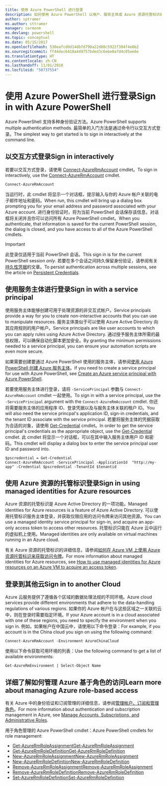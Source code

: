 ```yaml
---
title: 使用 Azure PowerShell 进行登录
description: 如何使用 Azure PowerShell 以用户、服务主体或 Azure 资源托管标识的形式登录。
author: sptramer
ms.author: sttramer
manager: carmonm
ms.devlang: powershell
ms.topic: conceptual
ms.date: 05/15/2017
ms.openlocfilehash: 530eafcd0d14dbfd790a22d80c5922f304f4e0b2
ms.sourcegitcommit: ff44dec6418a449757bded3c6ebe0a7d4c05ee6e
ms.translationtype: HT
ms.contentlocale: zh-CN
ms.lasthandoff: 11/01/2018
ms.locfileid: "50737554"
---
```

# <a name="sign-in-with-azure-powershell"></a><span data-ttu-id="5ae3b-103">使用 Azure PowerShell 进行登录</span><span class="sxs-lookup"><span data-stu-id="5ae3b-103">Sign in with Azure PowerShell</span></span>

<span data-ttu-id="5ae3b-104">Azure PowerShell 支持多种身份验证方法。</span><span class="sxs-lookup"><span data-stu-id="5ae3b-104">Azure PowerShell supports multiple authentication methods.</span></span> <span data-ttu-id="5ae3b-105">最简单的入门方法是通过命令行以交互方式登录。</span><span class="sxs-lookup"><span data-stu-id="5ae3b-105">The simplest way to get started is to sign in interactively at the command line.</span></span>

## <a name="sign-in-interactively"></a><span data-ttu-id="5ae3b-106">以交互方式登录</span><span class="sxs-lookup"><span data-stu-id="5ae3b-106">Sign in interactively</span></span>

<span data-ttu-id="5ae3b-107">若要以交互方式登录，请使用 [Connect-AzureRmAccount](/powershell/module/azurerm.profile/connect-azurermaccount) cmdlet。</span><span class="sxs-lookup"><span data-stu-id="5ae3b-107">To sign in interactively, use the [Connect-AzureRmAccount](/powershell/module/azurerm.profile/connect-azurermaccount) cmdlet.</span></span>

```azurepowershell
Connect-AzureRmAccount
```

<span data-ttu-id="5ae3b-108">当运行时，此 cmdlet 将显示一个对话框，提示输入与你的 Azure 帐户关联的电子邮件地址和密码。</span><span class="sxs-lookup"><span data-stu-id="5ae3b-108">When run, this cmdlet will bring up a dialog box prompting you for your email address and password associated with your Azure account.</span></span> <span data-ttu-id="5ae3b-109">进行身份验证时，将为当前 PowerShell 会话保存该信息，对话框将关闭并且你可以访问所有 Azure PowerShell cmdlet。</span><span class="sxs-lookup"><span data-stu-id="5ae3b-109">When you authenticate, that information is saved for the current PowerShell session, the dialog is closed, and you have access to all of the Azure PowerShell cmdlets.</span></span>

> [!IMPORTANT]
> <span data-ttu-id="5ae3b-110">此登录仅适用于当前 PowerShell 会话。</span><span class="sxs-lookup"><span data-stu-id="5ae3b-110">This sign in is for the current PowerShell session _only_.</span></span> <span data-ttu-id="5ae3b-111">若要在多个会话之间持久保留身份验证，请参阅有关[持久性凭据](context-persistence.md)的文章。</span><span class="sxs-lookup"><span data-stu-id="5ae3b-111">To persist authentication across multiple sessions, see the article on [Persistent Credentials](context-persistence.md).</span></span>

## <a name="sign-in-with-a-service-principal"></a><span data-ttu-id="5ae3b-112">使用服务主体进行登录</span><span class="sxs-lookup"><span data-stu-id="5ae3b-112">Sign in with a service principal</span></span>

<span data-ttu-id="5ae3b-113">使用服务主体能够创建可用于处理资源的非交互式帐户。</span><span class="sxs-lookup"><span data-stu-id="5ae3b-113">Service principals provide a way for you to create non-interactive accounts that you can use to manipulate resources.</span></span> <span data-ttu-id="5ae3b-114">服务主体类似于可以使用 Azure Active Directory 向其应用规则的用户帐户。</span><span class="sxs-lookup"><span data-stu-id="5ae3b-114">Service principals are like user accounts to which you can apply rules using Azure Active Directory.</span></span> <span data-ttu-id="5ae3b-115">通过授予服务主体所需的最低权限，可以确保自动化脚本更加安全。</span><span class="sxs-lookup"><span data-stu-id="5ae3b-115">By granting the minimum permissions needed to a service principal, you can ensure your automation scripts are even more secure.</span></span>

<span data-ttu-id="5ae3b-116">如果需要创建要通过 Azure PowerShell 使用的服务主体，请参阅[使用 Azure PowerShell 创建 Azure 服务主体](create-azure-service-principal-azureps.md)。</span><span class="sxs-lookup"><span data-stu-id="5ae3b-116">If you need to create a service principal for use with Azure PowerShell, see [Create an Azure service principal with Azure PowerShell](create-azure-service-principal-azureps.md).</span></span>

<span data-ttu-id="5ae3b-117">若要使用服务主体进行登录，请将 `-ServicePrincipal` 参数与 `Connect-AzureRmAccount` cmdlet 一起使用。</span><span class="sxs-lookup"><span data-stu-id="5ae3b-117">To sign in with a service principal, use the `-ServicePrincipal` argument with the `Connect-AzureRmAccount` cmdlet.</span></span> <span data-ttu-id="5ae3b-118">你还将需要服务主体的应用程序 ID、登录凭据以及与服务主体关联的租户 ID。</span><span class="sxs-lookup"><span data-stu-id="5ae3b-118">You will also need the service princpal's application ID, sign-in credentials, and the tenant ID associate with the service principal.</span></span> <span data-ttu-id="5ae3b-119">若要将服务主体的凭据获取为合适的对象，请使用 [Get-Credential](/powershell/module/microsoft.powershell.security/get-credential) cmdlet。</span><span class="sxs-lookup"><span data-stu-id="5ae3b-119">In order to get the service principal's credentials as the appropriate object, use the [Get-Credential](/powershell/module/microsoft.powershell.security/get-credential) cmdlet.</span></span> <span data-ttu-id="5ae3b-120">此 cmdlet 将显示一个对话框，可以在其中输入服务主体用户 ID 和密码。</span><span class="sxs-lookup"><span data-stu-id="5ae3b-120">This cmdlet will display a dialog box to enter the service principal user ID and password into.</span></span>

```azurepowershell-interactive
$pscredential = Get-Credential
Connect-AzureRmAccount -ServicePrincipal -ApplicationId  "http://my-app" -Credential $pscredential -TenantId $tenantid
```

## <a name="sign-in-using-managed-identities-for-azure-resources"></a><span data-ttu-id="5ae3b-121">使用 Azure 资源的托管标识登录</span><span class="sxs-lookup"><span data-stu-id="5ae3b-121">Sign in using managed identities for Azure resources</span></span>

<span data-ttu-id="5ae3b-122">Azure 资源的托管标识是 Azure Active Directory 的一项功能。</span><span class="sxs-lookup"><span data-stu-id="5ae3b-122">Managed identities for Azure resources is a feature of Azure Active Directory.</span></span> <span data-ttu-id="5ae3b-123">可以使用托管标识服务主体登录，并获取仅限应用的访问令牌来访问其他资源。</span><span class="sxs-lookup"><span data-stu-id="5ae3b-123">You can use a managed identity service principal for sign-in, and acquire an app-only access token to access other resources.</span></span> <span data-ttu-id="5ae3b-124">托管标识只能在 Azure 云中运行的虚拟机上使用。</span><span class="sxs-lookup"><span data-stu-id="5ae3b-124">Managed identities are only available on virtual machines running in an Azure cloud.</span></span>

<span data-ttu-id="5ae3b-125">有关 Azure 资源的托管标识的详细信息，请参阅[如何在 Azure VM 上使用 Azure 资源托管标识来获取访问令牌](/azure/active-directory/managed-identities-azure-resources/how-to-use-vm-token)。</span><span class="sxs-lookup"><span data-stu-id="5ae3b-125">For more information about managed identities for Azure resources, see [How to use managed identities for Azure resources on an Azure VM to acquire an access token](/azure/active-directory/managed-identities-azure-resources/how-to-use-vm-token).</span></span>

## <a name="sign-in-to-another-cloud"></a><span data-ttu-id="5ae3b-126">登录到其他云</span><span class="sxs-lookup"><span data-stu-id="5ae3b-126">Sign in to another Cloud</span></span>

<span data-ttu-id="5ae3b-127">Azure 云服务提供了遵循各个区域的数据处理法规的不同环境。</span><span class="sxs-lookup"><span data-stu-id="5ae3b-127">Azure cloud services provide different environments that adhere to the data-handling regulations of various regions.</span></span> <span data-ttu-id="5ae3b-128">如果你的 Azure 帐户在与这些区域之一关联的云中，则在登录时需要指定环境。</span><span class="sxs-lookup"><span data-stu-id="5ae3b-128">If your Azure account is in a cloud associated with one of these regions, you need to specify the environment when you sign in.</span></span> <span data-ttu-id="5ae3b-129">例如，如果帐户在中国云中，请使用以下命令登录：</span><span class="sxs-lookup"><span data-stu-id="5ae3b-129">For example, if you account is in the China cloud you sign on using the following command:</span></span>

```azurepowershell-interactive
Connect-AzureRmAccount -Environment AzureChinaCloud
```

<span data-ttu-id="5ae3b-130">使用以下命令获取可用环境的列表：</span><span class="sxs-lookup"><span data-stu-id="5ae3b-130">Use the following command to get a list of available environments:</span></span>

```azurepowershell-interactive
Get-AzureRmEnvironment | Select-Object Name
```

## <a name="learn-more-about-managing-azure-role-based-access"></a><span data-ttu-id="5ae3b-131">详细了解如何管理 Azure 基于角色的访问</span><span class="sxs-lookup"><span data-stu-id="5ae3b-131">Learn more about managing Azure role-based access</span></span>

<span data-ttu-id="5ae3b-132">有关 Azure 中的身份验证和订阅管理的详细信息，请参阅[管理帐户、订阅和管理角色](/azure/active-directory/role-based-access-control-configure)。</span><span class="sxs-lookup"><span data-stu-id="5ae3b-132">For more information about authentication and subscription management in Azure, see [Manage Accounts, Subscriptions, and Administrative Roles](/azure/active-directory/role-based-access-control-configure).</span></span>

<span data-ttu-id="5ae3b-133">用于角色管理的 Azure PowerShell cmdlet：</span><span class="sxs-lookup"><span data-stu-id="5ae3b-133">Azure PowerShell cmdlets for role management:</span></span>

* [<span data-ttu-id="5ae3b-134">Get-AzureRmRoleAssignment</span><span class="sxs-lookup"><span data-stu-id="5ae3b-134">Get-AzureRmRoleAssignment</span></span>](/powershell/module/AzureRM.Resources/Get-AzureRmRoleAssignment)
* [<span data-ttu-id="5ae3b-135">Get-AzureRmRoleDefinition</span><span class="sxs-lookup"><span data-stu-id="5ae3b-135">Get-AzureRmRoleDefinition</span></span>](/powershell/module/AzureRM.Resources/Get-AzureRmRoleDefinition)
* [<span data-ttu-id="5ae3b-136">New-AzureRmRoleAssignment</span><span class="sxs-lookup"><span data-stu-id="5ae3b-136">New-AzureRmRoleAssignment</span></span>](/powershell/module/AzureRM.Resources/New-AzureRmRoleAssignment)
* [<span data-ttu-id="5ae3b-137">New-AzureRmRoleDefinition</span><span class="sxs-lookup"><span data-stu-id="5ae3b-137">New-AzureRmRoleDefinition</span></span>](/powershell/module/AzureRM.Resources/New-AzureRmRoleDefinition)
* [<span data-ttu-id="5ae3b-138">Remove-AzureRmRoleAssignment</span><span class="sxs-lookup"><span data-stu-id="5ae3b-138">Remove-AzureRmRoleAssignment</span></span>](/powershell/module/AzureRM.Resources/Remove-AzureRmRoleAssignment)
* [<span data-ttu-id="5ae3b-139">Remove-AzureRmRoleDefinition</span><span class="sxs-lookup"><span data-stu-id="5ae3b-139">Remove-AzureRmRoleDefinition</span></span>](/powershell/module/AzureRM.Resources/Remove-AzureRmRoleDefinition)
* [<span data-ttu-id="5ae3b-140">Set-AzureRmRoleDefinition</span><span class="sxs-lookup"><span data-stu-id="5ae3b-140">Set-AzureRmRoleDefinition</span></span>](/powershell/moduel/AzureRM.Resources/Set-AzureRmRoleDefinition)
